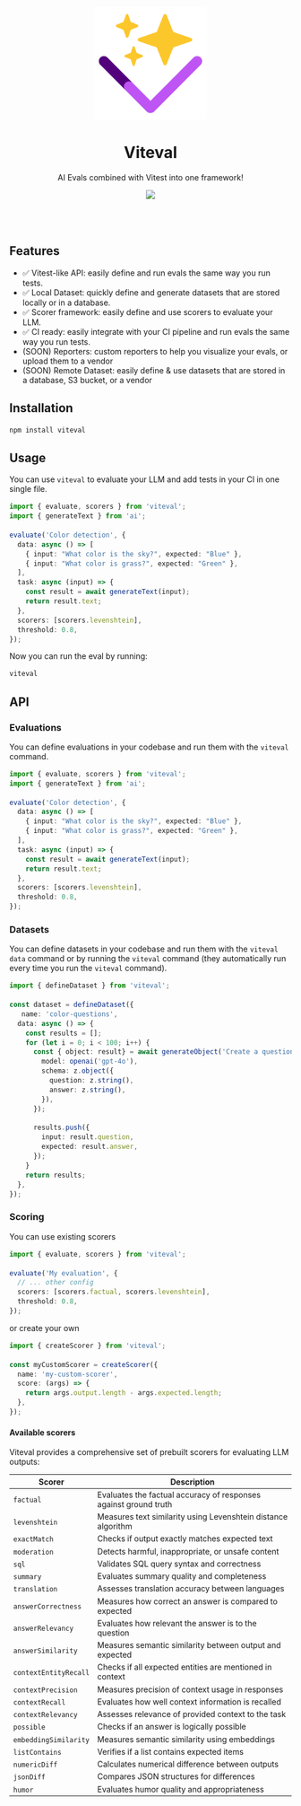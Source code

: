 <p align="center">
<a href="https://vitest.dev">
<img src="./assets/viteval-icon.png" height="200">
</a>
</p>

<h1 align="center">
Viteval
</h1>
<p align="center">
AI Evals combined with Vitest into one framework!
<p>
<p align="center">
  <a href="https://www.npmjs.com/package/viteval"><img src="https://img.shields.io/npm/v/viteval?color=BE54F5&label="></a>
<p>

<!-- TODO: add documentation -->
<!-- <p align="center">
 <a href="https://viteval.dev">Documentation</a> | <a href="https://viteval.dev/guide/">Getting Started</a> | <a href="https://viteval.dev/guide/#examples">Examples</a> | <a href="https://viteval.dev/guide/why">Why Viteval?</a>
</p> -->
<br>
<br>

## Features

- ✅ Vitest-like API: easily define and run evals the same way you run tests.
- ✅ Local Dataset: quickly define and generate datasets that are stored locally or in a database.
- ✅ Scorer framework: easily define and use scorers to evaluate your LLM.
- ✅ CI ready: easily integrate with your CI pipeline and run evals the same way you run tests.
- (SOON) Reporters: custom reporters to help you visualize your evals, or upload them to a vendor 
- (SOON) Remote Dataset: easily define & use datasets that are stored in a database, S3 bucket, or a vendor

## Installation

```bash
npm install viteval
```

## Usage

You can use `viteval` to evaluate your LLM and add tests in your CI in one single file.

```ts
import { evaluate, scorers } from 'viteval';
import { generateText } from 'ai';

evaluate('Color detection', {
  data: async () => [
    { input: "What color is the sky?", expected: "Blue" },
    { input: "What color is grass?", expected: "Green" },
  ],
  task: async (input) => {
    const result = await generateText(input);
    return result.text;
  },
  scorers: [scorers.levenshtein],
  threshold: 0.8,
});
```

Now you can run the eval by running:

```bash
viteval
```

## API

### Evaluations

You can define evaluations in your codebase and run them with the `viteval` command.

```ts
import { evaluate, scorers } from 'viteval';
import { generateText } from 'ai';

evaluate('Color detection', {
  data: async () => [
    { input: "What color is the sky?", expected: "Blue" },
    { input: "What color is grass?", expected: "Green" },
  ],
  task: async (input) => {
    const result = await generateText(input);
    return result.text;
  },
  scorers: [scorers.levenshtein],
  threshold: 0.8,
});
```

### Datasets

You can define datasets in your codebase and run them with the `viteval data` command or by running the `viteval` command (they automatically run every time you run the `viteval` command).

```ts
import { defineDataset } from 'viteval';

const dataset = defineDataset({
   name: 'color-questions',
  data: async () => {
    const results = [];
    for (let i = 0; i < 100; i++) {
      const { object: result} = await generateObject('Create a question and answer for the color of objects, such as "What is the color of the sky?" => "The sky is blue."', {
        model: openai('gpt-4o'),
        schema: z.object({
          question: z.string(),
          answer: z.string(),
        }),
      });

      results.push({
        input: result.question,
        expected: result.answer,
      });
    }
    return results;
  },
});
```

### Scoring

You can use existing scorers

```ts
import { evaluate, scorers } from 'viteval';

evaluate('My evaluation', {
  // ... other config
  scorers: [scorers.factual, scorers.levenshtein],
  threshold: 0.8,
});
```

or create your own

```ts
import { createScorer } from 'viteval';

const myCustomScorer = createScorer({
  name: 'my-custom-scorer',
  score: (args) => {
    return args.output.length - args.expected.length;
  },
});
```

#### Available scorers

Viteval provides a comprehensive set of prebuilt scorers for evaluating LLM outputs:

| Scorer | Description |
|--------|-------------|
| `factual` | Evaluates the factual accuracy of responses against ground truth |
| `levenshtein` | Measures text similarity using Levenshtein distance algorithm |
| `exactMatch` | Checks if output exactly matches expected text |
| `moderation` | Detects harmful, inappropriate, or unsafe content |
| `sql` | Validates SQL query syntax and correctness |
| `summary` | Evaluates summary quality and completeness |
| `translation` | Assesses translation accuracy between languages |
| `answerCorrectness` | Measures how correct an answer is compared to expected |
| `answerRelevancy` | Evaluates how relevant the answer is to the question |
| `answerSimilarity` | Measures semantic similarity between output and expected |
| `contextEntityRecall` | Checks if all expected entities are mentioned in context |
| `contextPrecision` | Measures precision of context usage in responses |
| `contextRecall` | Evaluates how well context information is recalled |
| `contextRelevancy` | Assesses relevance of provided context to the task |
| `possible` | Checks if an answer is logically possible |
| `embeddingSimilarity` | Measures semantic similarity using embeddings |
| `listContains` | Verifies if a list contains expected items |
| `numericDiff` | Calculates numerical difference between outputs |
| `jsonDiff` | Compares JSON structures for differences |
| `humor` | Evaluates humor quality and appropriateness |



